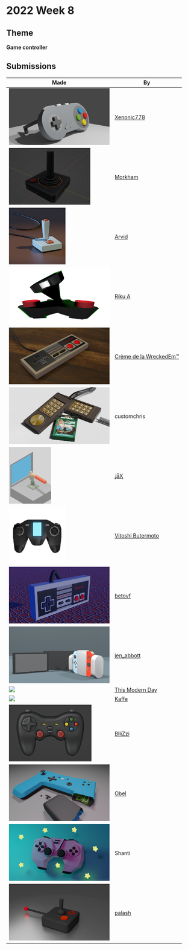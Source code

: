 # 2022 Week 8


## Theme

**Game controller**


## Submissions

| Made | By |
|------|----|
| <img src="./Xenonic778/remake.png" height="150" /> | [Xenonic778](./Xenonic778/) |
| <img src="./Morkham/Joystick.png" height="150" /> | [Morkham](./Morkham/) |
| <img src="./Arvid/joystick.png" height="150" /> | [Arvid ](./Arvid/) |
| <img src="./RikuA/joystick.png" height="150" /> | [Riku A](./RikuA/) |
| <img src="./WreckedEm/wreckedtendo.png" height="150" /> | [Crème de la WreckedEm™](./WreckedEm/) |
| <img src="./customchris/OldGaming.jpg" height="150" /> | customchris<!--[customchris](./customchris/)--> |
| <img src="./jaX/Game_Controller.png" height="150" /> | [ʝǟӼ](./jaX/) |
| <img src="./VitoshiButermoto/VBGameControllerPrev.png" height="150" /> | [Vitoshi Butermoto](./VitoshiButermoto/) |
| <img src="./betovf/nes-gamepad.png" height="150" /> | [betovf](./betovf/) |
| <img src="./jen_abbott/jen-abbott-game-controller-feb2022.png" height="150" /> | [jen_abbott](./jen_abbott/) |
| <img src="./ThisModernDay/atari5200.png" height="150" /> | [This Modern Day](./ThisModernDay/) |
| <img src="./Kaffe/TAC-2ControllerSubmission2048.png" height="150" /> | [Kaffe](./Kaffe/) |
| <img src="./BlliZzi/Gamepad.png" height="150" /> | [BlliZzi](./BlliZzi/) |
| <img src="./Obel/ragequit.png" height="150" /> | [Obel](./Obel/) |
| <img src="./Shanti/controller.png" height="150" /> | Shanti<!--[Shanti](./Shanti/)--> |
| <img src="./palash/controller_something_better_than_other_controllers.png" height="150" /> | [palash](./palash/) |
